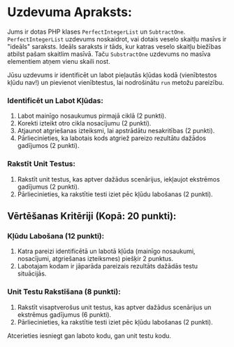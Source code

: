 # Uzdevuma Apraksts:

Jums ir dotas PHP klases `PerfectIntegerList` un `SubtractOne`.
`PerfectIntegerList` uzdevums noskaidrot, vai dotais veselo skaitļu masīvs ir "ideāls" saraksts. Ideāls saraksts ir tāds, kur katras veselo skaitļu biežības atbilst pašam skaitlim masīvā. 
Taču `SubstractOne` uzdevums no masīva elementiem atņem vienu skaili nost.

Jūsu uzdevums ir identificēt un labot pieļautās kļūdas kodā (vienībtestos kļūdu nav!) un pievienot vienībtestus, lai nodrošinātu `run` metožu pareizību.

### Identificēt un Labot Kļūdas:
1. Labot mainīgo nosaukumus pirmajā ciklā (2 punkti).
2. Korekti izteikt otro cikla nosacījumu (2 punkti).
3. Atjaunot atgriešanas izteiksmi, lai apstrādātu nesakritības (2 punkti).
4. Pārliecinieties, ka labotais kods atgriež pareizo rezultātu dažādos gadījumos (2 punkti).

### Rakstīt Unit Testus:
1. Rakstīt unit testus, kas aptver dažādus scenārijus, iekļaujot ekstrēmos gadījumus (2 punkti).
2. Pārliecinieties, ka rakstītie testi iziet pēc kļūdu labošanas (2 punkti).

## Vērtēšanas Kritēriji (Kopā: 20 punkti):

### Kļūdu Labošana (12 punkti):

1. Katra pareizi identificētā un labotā kļūda (mainīgo nosaukumi, nosacījumi, atgriešanas izteiksmes) piešķir 2 punktus.
2. Labotajam kodam ir jāparāda pareizais rezultāts dažādās testu situācijās.

### Unit Testu Rakstīšana (8 punkti):
1. Rakstīt visaptverošus unit testus, kas aptver dažādus scenārijus un ekstrēmus gadījumus (6 punkti).
2. Pārliecinieties, ka rakstītie testi iziet pēc kļūdu labošanas (2 punkti).

Atcerieties iesniegt gan laboto kodu, gan unit testu kodu.
